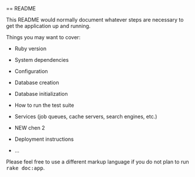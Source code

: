 == README

This README would normally document whatever steps are necessary to get the
application up and running.

Things you may want to cover:

* Ruby version

* System dependencies

* Configuration

* Database creation

* Database initialization

* How to run the test suite

* Services (job queues, cache servers, search engines, etc.)

* NEW chen 2

* Deployment instructions

* ...


Please feel free to use a different markup language if you do not plan to run
<tt>rake doc:app</tt>.
